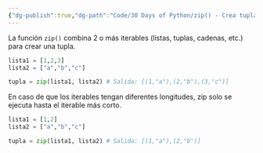```yaml
---
{"dg-publish":true,"dg-path":"Code/30 Days of Python/zip() - Crea tuplas.md","permalink":"/code/30-days-of-python/zip-crea-tuplas/","created":"2024-07-16T17:36","updated":"2024-07-16T17:49"}
---
```


La función `zip()` combina 2 o más iterables (listas, tuplas, cadenas, etc.) para crear una tupla. 
```py
lista1 = [1,2,3]
lista2 = ["a","b","c"]

tupla = zip(lista1, lista2) # Salida: [(1,"a"),(2,"b"),(3,"c")]
```

En caso de que los iterables tengan diferentes longitudes, zip solo se ejecuta hasta el iterable más corto.
```py
lista1 = [1,2]
lista2 = ["a","b","c"]

tupla = zip(lista1, lista2) # Salida: [(1,"a"),(2,"b")]
```
